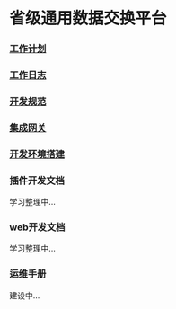 # 省级通用数据交换平台

### [工作计划](https://github.com/schic/schie/tree/master/doc/%E5%B7%A5%E4%BD%9C%E8%AE%A1%E5%88%92)

### [工作日志](https://github.com/schic/schie/tree/master/doc/%E5%B7%A5%E4%BD%9C%E6%97%A5%E5%BF%97)

### [开发规范](https://github.com/schic/schie/tree/master/doc/%E5%BC%80%E5%8F%91%E8%A7%84%E8%8C%83)

### [集成网关](https://github.com/schic/schie/tree/master/mirth_connect/)

### [开发环境搭建](https://github.com/schic/schie/tree/master/doc/%E5%BC%80%E5%8F%91%E7%8E%AF%E5%A2%83%E6%90%AD%E5%BB%BA.md)

### 插件开发文档
学习整理中...

### web开发文档
学习整理中...

### 运维手册
建设中...

